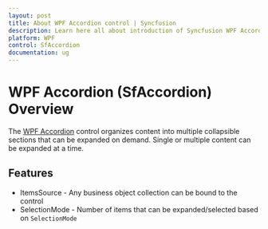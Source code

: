```yaml
---
layout: post
title: About WPF Accordion control | Syncfusion
description: Learn here all about introduction of Syncfusion WPF Accordion (SfAccordion) control, its elements and more details.
platform: WPF
control: SfAccordion
documentation: ug
---
```


# WPF Accordion (SfAccordion) Overview

The [WPF Accordion](https://www.syncfusion.com/wpf-controls/accordion) control organizes content into multiple collapsible sections that can be expanded on demand. Single or multiple content can be expanded at a time.

## Features

* ItemsSource - Any business object collection can be bound to the control
* SelectionMode - Number of items that can be expanded/selected based on `SelectionMode`
